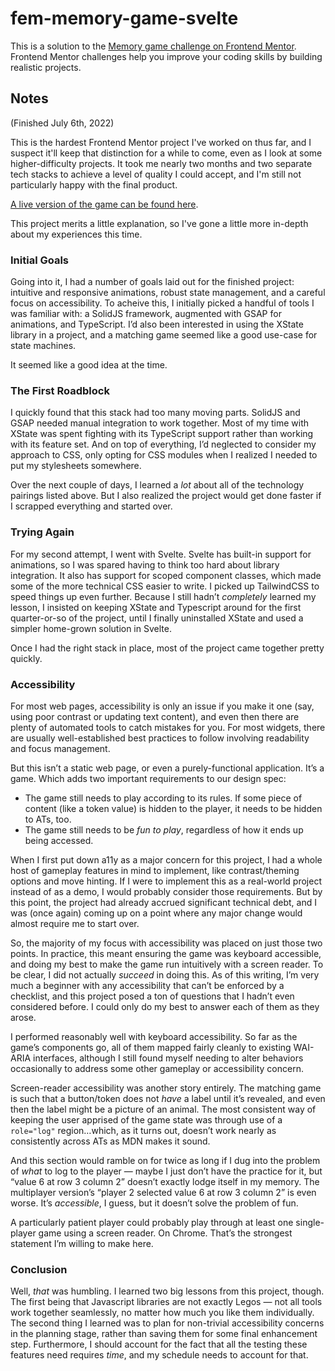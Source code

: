 # fem-memory-game-svelte

This is a solution to the [Memory game challenge on Frontend Mentor](https://www.frontendmentor.io/challenges/memory-game-vse4WFPvM). Frontend Mentor challenges help you improve your coding skills by building realistic projects. 

## Notes

(Finished July 6th, 2022)

This is the hardest Frontend Mentor project I've worked on thus far, and I suspect it'll keep that distinction for a while to come, even as I look at some higher-difficulty projects. It took me nearly two months and two separate tech stacks to achieve a level of quality I could accept, and I'm still not particularly happy with the final product.

[A live version of the game can be found here](https://amorse-fem-memory.netlify.app/).

This project merits a little explanation, so I've gone a little more in-depth about my experiences this time.

### Initial Goals

Going into it, I had a number of goals laid out for the finished project: intuitive and responsive animations, robust state management, and a careful focus on accessibility. To acheive this, I initially picked a handful of tools I was familiar with: a SolidJS framework, augmented with GSAP for animations, and TypeScript. I’d also been interested in using the XState library in a project, and a matching game seemed like a good use-case for state machines.

It seemed like a good idea at the time.

### The First Roadblock

I quickly found that this stack had too many moving parts. SolidJS and GSAP needed manual integration to work together. Most of my time with XState was spent fighting with its TypeScript support rather than working with its feature set. And on top of everything, I’d neglected to consider my approach to CSS, only opting for CSS modules when I realized I needed to put my stylesheets somewhere.

Over the next couple of days, I learned a *lot* about all of the technology pairings listed above. But I also realized the project would get done faster if I scrapped everything and started over.

### Trying Again

For my second attempt, I went with Svelte. Svelte has built-in support for animations, so I was spared having to think too hard about library integration. It also has support for scoped component classes, which made some of the more technical CSS easier to write. I picked up TailwindCSS to speed things up even further. Because I still hadn’t *completely* learned my lesson, I insisted on keeping XState and Typescript around for the first quarter-or-so of the project, until I finally uninstalled XState and used a simpler home-grown solution in Svelte.

Once I had the right stack in place, most of the project came together pretty quickly.

### Accessibility

For most web pages, accessibility is only an issue if you make it one (say, using poor contrast or updating text content), and even then there are plenty of automated tools to catch mistakes for you. For most widgets, there are usually well-established best practices to follow involving readability and focus management.

But this isn’t a static web page, or even a purely-functional application. It’s a game. Which adds two important requirements to our design spec:

- The game still needs to play according to its rules. If some piece of content (like a token value) is hidden to the player, it needs to be hidden to ATs, too.
- The game still needs to be *fun to play*, regardless of how it ends up being accessed.

When I first put down a11y as a major concern for this project, I had a whole host of gameplay features in mind to implement, like contrast/theming options and move hinting. If I were to implement this as a real-world project instead of as a demo, I would probably consider those requirements. But by this point, the project had already accrued significant technical debt, and I was (once again) coming up on a point where any major change would almost require me to start over.

So, the majority of my focus with accessibility was placed on just those two points. In practice, this meant ensuring the game was keyboard accessible, and doing my best to make the game run intuitively with a screen reader. To be clear, I did not actually *succeed* in doing this. As of this writing, I’m very much a beginner with any accessibility that can’t be enforced by a checklist, and this project posed a ton of questions that I hadn’t even considered before. I could only do my best to answer each of them as they arose.

I performed reasonably well with keyboard accessibility. So far as the game’s components go, all of them mapped fairly cleanly to existing WAI-ARIA interfaces, although I still found myself needing to alter behaviors occasionally to address some other gameplay or accessibility concern.

Screen-reader accessibility was another story entirely. The matching game is such that a button/token does not *have* a label until it’s revealed, and even then the label might be a picture of an animal. The most consistent way of keeping the user apprised of the game state was through use of a `role="log"` region…which, as it turns out, doesn’t work nearly as consistently across ATs as MDN makes it sound.

And this section would ramble on for twice as long if I dug into the problem of *what* to log to the player — maybe I just don’t have the practice for it, but “value 6 at row 3 column 2” doesn’t exactly lodge itself in my memory. The multiplayer version’s “player 2 selected value 6 at row 3 column 2” is even worse. It’s *accessible*, I guess, but it doesn’t solve the problem of fun.

A particularly patient player could probably play through at least one single-player game using a screen reader. On Chrome. That’s the strongest statement I’m willing to make here.

### Conclusion

Well, *that* was humbling. I learned two big lessons from this project, though. The first being that Javascript libraries are not exactly Legos — not all tools work together seamlessly, no matter how much you like them individually. The second thing I learned was to plan for non-trivial accessibility concerns in the planning stage, rather than saving them for some final enhancement step. Furthermore, I should account for the fact that all the testing these features need requires *time*, and my schedule needs to account for that.
